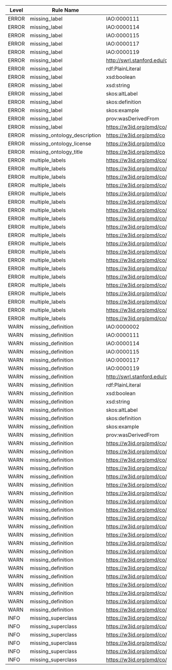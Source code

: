 | Level | Rule Name | Subject | Property | Value |
| --- | --- | --- | --- | --- |
| ERROR | missing_label | IAO:0000111 | rdfs:label |  |
| ERROR | missing_label | IAO:0000114 | rdfs:label |  |
| ERROR | missing_label | IAO:0000115 | rdfs:label |  |
| ERROR | missing_label | IAO:0000117 | rdfs:label |  |
| ERROR | missing_label | IAO:0000119 | rdfs:label |  |
| ERROR | missing_label | http://swrl.stanford.edu/ontologies/3.3/swrla.owl#isRuleEnabled | rdfs:label |  |
| ERROR | missing_label | rdf:PlainLiteral | rdfs:label |  |
| ERROR | missing_label | xsd:boolean | rdfs:label |  |
| ERROR | missing_label | xsd:string | rdfs:label |  |
| ERROR | missing_label | skos:altLabel | rdfs:label |  |
| ERROR | missing_label | skos:definition | rdfs:label |  |
| ERROR | missing_label | skos:example | rdfs:label |  |
| ERROR | missing_label | prov:wasDerivedFrom | rdfs:label |  |
| ERROR | missing_label | https://w3id.org/pmd/co/definitionSource | rdfs:label |  |
| ERROR | missing_ontology_description | https://w3id.org/pmd/co | dc:description |  |
| ERROR | missing_ontology_license | https://w3id.org/pmd/co | dc:license |  |
| ERROR | missing_ontology_title | https://w3id.org/pmd/co | dc:title |  |
| ERROR | multiple_labels | https://w3id.org/pmd/co/MaterialProperty | rdfs:label | Material Property@en |
| ERROR | multiple_labels | https://w3id.org/pmd/co/MaterialProperty | rdfs:label | Materialeigenschaft@de |
| ERROR | multiple_labels | https://w3id.org/pmd/co/MaterialRelated | rdfs:label | Material Related@en |
| ERROR | multiple_labels | https://w3id.org/pmd/co/MaterialRelated | rdfs:label | Materialbezug@de |
| ERROR | multiple_labels | https://w3id.org/pmd/co/Measurement | rdfs:label | Measurement@en |
| ERROR | multiple_labels | https://w3id.org/pmd/co/Measurement | rdfs:label | Messwert@de |
| ERROR | multiple_labels | https://w3id.org/pmd/co/Metadata | rdfs:label | Metadata@en |
| ERROR | multiple_labels | https://w3id.org/pmd/co/Metadata | rdfs:label | Metadaten@de |
| ERROR | multiple_labels | https://w3id.org/pmd/co/Object | rdfs:label | Object@en |
| ERROR | multiple_labels | https://w3id.org/pmd/co/Object | rdfs:label | Objekt@de |
| ERROR | multiple_labels | https://w3id.org/pmd/co/PrimaryData | rdfs:label | Primary Data@en |
| ERROR | multiple_labels | https://w3id.org/pmd/co/PrimaryData | rdfs:label | Primärdaten@de |
| ERROR | multiple_labels | https://w3id.org/pmd/co/SecondaryData | rdfs:label | Secondary Data@en |
| ERROR | multiple_labels | https://w3id.org/pmd/co/SecondaryData | rdfs:label | Sekundärdaten@de |
| ERROR | multiple_labels | https://w3id.org/pmd/co/SetPoint | rdfs:label | Set Point@en |
| ERROR | multiple_labels | https://w3id.org/pmd/co/SetPoint | rdfs:label | Sollwert@de |
| ERROR | multiple_labels | https://w3id.org/pmd/co/ValueObject | rdfs:label | Value Object@en |
| ERROR | multiple_labels | https://w3id.org/pmd/co/ValueObject | rdfs:label | Wertobjekt@de |
| ERROR | multiple_labels | https://w3id.org/pmd/co/value | rdfs:label | hat Wert@de |
| ERROR | multiple_labels | https://w3id.org/pmd/co/value | rdfs:label | value@en |
| WARN | missing_definition | IAO:0000002 | IAO:0000115 |  |
| WARN | missing_definition | IAO:0000111 | IAO:0000115 |  |
| WARN | missing_definition | IAO:0000114 | IAO:0000115 |  |
| WARN | missing_definition | IAO:0000115 | IAO:0000115 |  |
| WARN | missing_definition | IAO:0000117 | IAO:0000115 |  |
| WARN | missing_definition | IAO:0000119 | IAO:0000115 |  |
| WARN | missing_definition | http://swrl.stanford.edu/ontologies/3.3/swrla.owl#isRuleEnabled | IAO:0000115 |  |
| WARN | missing_definition | rdf:PlainLiteral | IAO:0000115 |  |
| WARN | missing_definition | xsd:boolean | IAO:0000115 |  |
| WARN | missing_definition | xsd:string | IAO:0000115 |  |
| WARN | missing_definition | skos:altLabel | IAO:0000115 |  |
| WARN | missing_definition | skos:definition | IAO:0000115 |  |
| WARN | missing_definition | skos:example | IAO:0000115 |  |
| WARN | missing_definition | prov:wasDerivedFrom | IAO:0000115 |  |
| WARN | missing_definition | https://w3id.org/pmd/co/MaterialProperty | IAO:0000115 |  |
| WARN | missing_definition | https://w3id.org/pmd/co/MaterialRelated | IAO:0000115 |  |
| WARN | missing_definition | https://w3id.org/pmd/co/Measurement | IAO:0000115 |  |
| WARN | missing_definition | https://w3id.org/pmd/co/Metadata | IAO:0000115 |  |
| WARN | missing_definition | https://w3id.org/pmd/co/Object | IAO:0000115 |  |
| WARN | missing_definition | https://w3id.org/pmd/co/PrimaryData | IAO:0000115 |  |
| WARN | missing_definition | https://w3id.org/pmd/co/SecondaryData | IAO:0000115 |  |
| WARN | missing_definition | https://w3id.org/pmd/co/SetPoint | IAO:0000115 |  |
| WARN | missing_definition | https://w3id.org/pmd/co/ValueObject | IAO:0000115 |  |
| WARN | missing_definition | https://w3id.org/pmd/co/characteristic | IAO:0000115 |  |
| WARN | missing_definition | https://w3id.org/pmd/co/characteristicOf | IAO:0000115 |  |
| WARN | missing_definition | https://w3id.org/pmd/co/composedOf | IAO:0000115 |  |
| WARN | missing_definition | https://w3id.org/pmd/co/composes | IAO:0000115 |  |
| WARN | missing_definition | https://w3id.org/pmd/co/definitionSource | IAO:0000115 |  |
| WARN | missing_definition | https://w3id.org/pmd/co/input | IAO:0000115 |  |
| WARN | missing_definition | https://w3id.org/pmd/co/inputOf | IAO:0000115 |  |
| WARN | missing_definition | https://w3id.org/pmd/co/output | IAO:0000115 |  |
| WARN | missing_definition | https://w3id.org/pmd/co/outputOf | IAO:0000115 |  |
| WARN | missing_definition | https://w3id.org/pmd/co/participant | IAO:0000115 |  |
| WARN | missing_definition | https://w3id.org/pmd/co/participantOf | IAO:0000115 |  |
| WARN | missing_definition | https://w3id.org/pmd/co/value | IAO:0000115 |  |
| INFO | missing_superclass | https://w3id.org/pmd/co/Measurement | rdfs:subClassOf |  |
| INFO | missing_superclass | https://w3id.org/pmd/co/Object | rdfs:subClassOf |  |
| INFO | missing_superclass | https://w3id.org/pmd/co/PrimaryData | rdfs:subClassOf |  |
| INFO | missing_superclass | https://w3id.org/pmd/co/SecondaryData | rdfs:subClassOf |  |
| INFO | missing_superclass | https://w3id.org/pmd/co/SetPoint | rdfs:subClassOf |  |
| INFO | missing_superclass | https://w3id.org/pmd/co/ValueObject | rdfs:subClassOf |  |